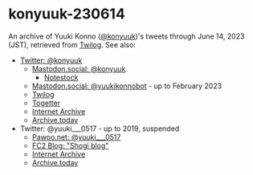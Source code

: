 # konyuuk-230614

An archive of Yuuki Konno ([@konyuuk](https://twitter.com/konyuuk))'s tweets
through June 14, 2023 (JST), retrieved from
[Twilog](https://twilog.togetter.com/konyuuk).  See also:

* [Twitter: @konyuuk](https://twitter.com/konyuuk)
    * [Mastodon.social: @konyuuk](https://mastodon.social/@konyuuk)
        * [Notestock](https://notestock.osa-p.net/@konyuuk@mastodon.social/view)
    * [Mastodon.social: @yuukikonnobot](https://mastodon.social/@yuukikonnobot) - up to February 2023
    * [Twilog](https://twilog.togetter.com/konyuuk)
    * [Togetter](https://togetter.com/li/2144709)
    * [Internet Archive](https://web.archive.org/web/*/https://twitter.com/konyuuk/status*)
    * [Archive.today](https://archive.is/https://twitter.com/konyuuk/*)
* Twitter: @yuuki___0517 - up to 2019, suspended
    * [Pawoo.net: @yuuki___0517](https://pawoo.net/@yuuki___0517)
    * [FC2 Blog: "Shogi blog"](https://yuukishogi.blog.fc2.com/)
    * [Internet Archive](https://web.archive.org/web/*/https://twitter.com/yuuki___0517/status*)
    * [Archive.today](https://archive.is/https://twitter.com/yuuki___0517/*)
